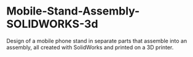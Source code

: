 # Mobile-Stand-Assembly-SOLIDWORKS-3d
Design of a mobile phone stand in separate parts that assemble into an assembly, all created with SolidWorks and printed on a 3D printer.
